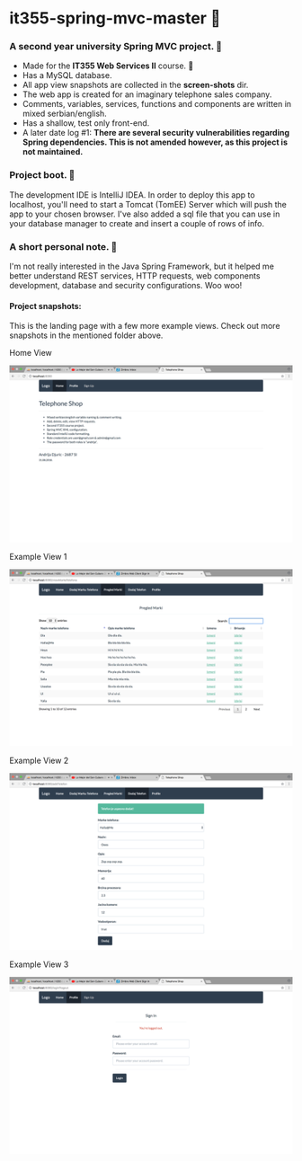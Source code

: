 # it355-spring-mvc-master 🚦
<h3>A second year university Spring MVC project. 🚥</h3>
<ul>
  <li>Made for the <b>IT355 Web Services II</b> course. 🍏</li>
  <li>Has a MySQL database.</li>
  <li>All app view snapshots are collected in the <b>screen-shots</b> dir.</li>
  <li>The web app is created for an imaginary telephone sales company.</li>
  <li>Comments, variables, services, functions and components are written in mixed serbian/english.</li>
  <li>Has a shallow, test only front-end.</li>
  <li>A later date log #1: <b>There are several security vulnerabilities regarding Spring dependencies. This is not amended however, as this project is not maintained.</b></li>
</ul>
<h3>Project boot. 🏴</h3>
<p>The development IDE is IntelliJ IDEA. In order to deploy this app to localhost,
you'll need to start a Tomcat (TomEE) Server which will push the app to your
chosen browser. I've also added a sql file that you can use in your database manager to create and 
insert a couple of rows of info.</p>
<h3>A short personal note. 🏴</h3>
<p>I'm not really interested in the Java Spring Framework, but it helped me better understand REST services,
HTTP requests, web components development, database and security configurations. Woo woo!</p>

#### Project snapshots:
<p>This is the landing page with a few more example views. Check out more snapshots in the mentioned folder above.</p>
<p>Home View</p>
<img src="screen-shots/landing-page.png" alt="Landing Page">
<p>Example View 1</p>
<img src="screen-shots/example-view-1.png" alt="Example View 1">
<p>Example View 2</p>
<img src="screen-shots/example-view-2.png" alt="Example View 2">
<p>Example View 3</p>
<img src="screen-shots/example-view-3.png" alt="Example View 3">
